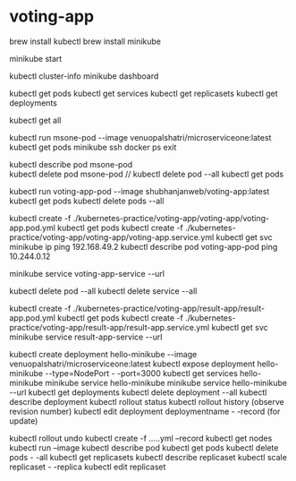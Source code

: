 # voting-app

brew install kubectl
brew install minikube

minikube start

kubectl cluster-info
minikube dashboard

kubectl get pods
kubectl get services
kubectl get replicasets
kubectl get deployments

kubectl get all

kubectl run msone-pod --image venuopalshatri/microserviceone:latest
kubectl get pods
minikube ssh
docker ps
exit

kubectl describe pod msone-pod  
kubectl delete pod msone-pod
// kubectl delete pod --all
kubectl get pods

kubectl run voting-app-pod --image shubhanjanweb/voting-app:latest
kubectl get pods
kubectl delete pods --all

kubectl create -f ./kubernetes-practice/voting-app/voting-app/voting-app.pod.yml
kubectl get pods
kubectl create -f ./kubernetes-practice/voting-app/voting-app/voting-app.service.yml
kubectl get svc
minikube ip
ping 192.168.49.2
kubectl describe pod voting-app-pod
ping 10.244.0.12

minikube service voting-app-service --url

kubectl delete pod --all
kubectl delete service --all

kubectl create -f ./kubernetes-practice/voting-app/result-app/result-app.pod.yml
kubectl get pods
kubectl create -f ./kubernetes-practice/voting-app/result-app/result-app.service.yml
kubectl get svc
minikube service result-app-service --url

kubectl create deployment hello-minikube --image venuopalshatri/microserviceone:latest
kubectl expose deployment hello-minikube --type=NodePort - -port=3000
kubectl get services hello-minikube
minikube service hello-minikube
minikube service hello-minikube --url
kubectl get deployments
kubectl delete deployment --all
kubectl describe deployment <deploymentName>
kubectl rollout status <deploymentName>
kubectl rollout history <deploymentName> (observe revision number)
kubectl edit deployment deploymentname - -record (for update)

kubectl rollout undo <deployment Name>
kubectl create -f …..yml –record
kubectl get nodes
kubectl run <podeName> –image <imageName>
kubectl describe pod <podename>
kubectl get pods
kubectl delete pods - -all
kubectl get replicasets
kubectl describe replicaset <name of the replicaset>
kubectl scale replicaset <Name of the Replicaset> - -replica <NewValue>
kubectl edit replicaset <Name Of the replicaset>

